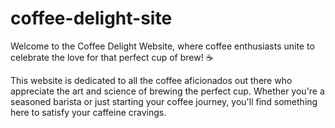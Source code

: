 # coffee-delight-site
Welcome to the Coffee Delight Website, where coffee enthusiasts unite to celebrate the love for that perfect cup of brew! ☕

This website is dedicated to all the coffee aficionados out there who appreciate the art and science of brewing the perfect cup. Whether you're a seasoned barista or just starting your coffee journey, you'll find something here to satisfy your caffeine cravings.
